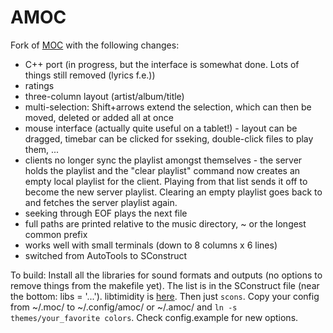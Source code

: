 # AMOC
Fork of [MOC](http://moc.daper.net/) with the following changes:

* C++ port (in progress, but the interface is somewhat done. Lots of things still removed (lyrics f.e.))
* ratings
* three-column layout (artist/album/title)
* multi-selection: Shift+arrows extend the selection, which can then be moved, deleted or added all at once
* mouse interface (actually quite useful on a tablet!) - layout can be dragged, timebar can be clicked for sseking,
double-click files to play them, ...
* clients no longer sync the playlist amongst themselves - the server holds the playlist and the "clear playlist" command
now creates an empty local playlist for the client. Playing from that list sends it off to become the new server playlist.
Clearing an empty playlist goes back to and fetches the server playlist again.
* seeking through EOF plays the next file
* full paths are printed relative to the music directory, ~ or the longest common prefix
* works well with small terminals (down to 8 columns x 6 lines)
* switched from AutoTools to SConstruct

To build: Install all the libraries for sound formats and outputs (no options to remove things from the makefile yet).
The list is in the SConstruct file (near the bottom: libs = '...').
libtimidity is [here](https://sourceforge.net/p/libtimidity/libtimidity/ci/master/tree/).
Then just ```scons```. Copy your config from ~/.moc/ to ~/.config/amoc/ or ~/.amoc/ and
```ln -s themes/your_favorite colors```. Check config.example for new options.
